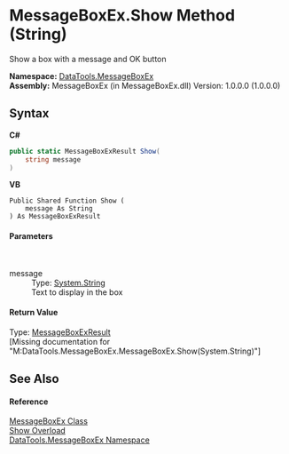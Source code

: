 # MessageBoxEx.Show Method (String)
 

Show a box with a message and OK button

**Namespace:**&nbsp;<a href="N_DataTools_MessageBoxEx.md">DataTools.MessageBoxEx</a><br />**Assembly:**&nbsp;MessageBoxEx (in MessageBoxEx.dll) Version: 1.0.0.0 (1.0.0.0)

## Syntax

**C#**<br />
``` C#
public static MessageBoxExResult Show(
	string message
)
```

**VB**<br />
``` VB
Public Shared Function Show ( 
	message As String
) As MessageBoxExResult
```


#### Parameters
&nbsp;<dl><dt>message</dt><dd>Type: <a href="https://docs.microsoft.com/dotnet/api/system.string" target="_blank">System.String</a><br />Text to display in the box</dd></dl>

#### Return Value
Type: <a href="T_DataTools_MessageBoxEx_MessageBoxExResult.md">MessageBoxExResult</a><br />\[Missing <returns> documentation for "M:DataTools.MessageBoxEx.MessageBoxEx.Show(System.String)"\]

## See Also


#### Reference
<a href="T_DataTools_MessageBoxEx_MessageBoxEx.md">MessageBoxEx Class</a><br /><a href="Overload_DataTools_MessageBoxEx_MessageBoxEx_Show.md">Show Overload</a><br /><a href="N_DataTools_MessageBoxEx.md">DataTools.MessageBoxEx Namespace</a><br />